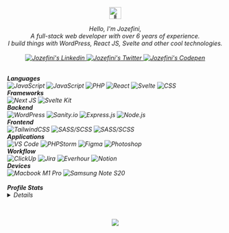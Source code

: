 <div align="center">
    <img src="https://github.com/wervlad/wervlad/assets/24524555/766d336d-b87d-44ba-807c-c51de2bc6b4d" width="28px" alt="👋">
</div>

<p align="center">
    <i>
    Hello, I'm Jozefini,
    <br>
    A full-stack web developer with over 6 years of experience.<br/>
    I build things with WordPress, React JS, Svelte and other cool technologies.
    <br>
    <br>
    <a href="https://www.linkedin.com/in/jozefini" target="_blank">
       <img src="https://img.shields.io/badge/linkedin-black?logo=linkedin&style=for-the-badge&logoColor=295CB5" alt="Jozefini's Linkedin" />
    </a>
    <a href="https://twitter.com/im_jozef" target="_blank">
       <img src="https://img.shields.io/badge/twitter-black?logo=twitter&style=for-the-badge&logoColor=4691DD" alt="Jozefini's Twitter" />
    </a>
    <a href="https://www.codepen.io/jozefini" target="_blank">
       <img src="https://img.shields.io/badge/codepen-black?logo=codepen&style=for-the-badge&logoColor=white" alt="Jozefini's Codepen" />
    </a>
</p>

<div align="left">

<br/>
<b>Languages</b><br/>
<img src="https://img.shields.io/badge/javascript-black?logo=javascript&style=for-the-badge&logoColor=D4C65D" alt="JavaScript"/>
<img src="https://img.shields.io/badge/typescript-black?logo=typescript&style=for-the-badge&logoColor=3C65A5" alt="JavaScript"/>
<img src="https://img.shields.io/badge/php-black?logo=php&style=for-the-badge&logoColor=7D86B4" alt="PHP"/>
<img src="https://img.shields.io/badge/react-black?logo=react&style=for-the-badge&logoColor=7BCBEA" alt="React"/>
<img src="https://img.shields.io/badge/svelte-black?logo=svelte&style=for-the-badge&logoColor=DE4B25" alt="Svelte"/>
<img src="https://img.shields.io/badge/css-black?logo=css3&style=for-the-badge&logoColor=2C64B1" alt="CSS"/>

<br/>
<b>Frameworks</b><br/>
<img src="https://img.shields.io/badge/next js-black?logo=next.js&style=for-the-badge&logoColor=fff" alt="Next JS"/>
<img src="https://img.shields.io/badge/svelte kit-black?logo=svelte&style=for-the-badge&logoColor=DE4B25" alt="Svelte Kit"/>

<br/>
<b>Backend</b><br/>
<img src="https://img.shields.io/badge/wordpress-black?logo=wordpress&style=for-the-badge&logoColor=376D90" alt="WordPress"/>
<img src="https://img.shields.io/badge/sanity.io-black?logo=stripe&style=for-the-badge&logoColor=D24A38" alt="Sanity.io"/>
<img src="https://img.shields.io/badge/express-black?logo=express&style=for-the-badge&logoColor=fff" alt="Express.js"/>
<img src="https://img.shields.io/badge/node.js-black?logo=node.js&style=for-the-badge&logoColor=91BC58" alt="Node.js"/>

<br/>
<b>Frontend</b><br/>
<img src="https://img.shields.io/badge/tailwindcss-black?logo=tailwindcss&style=for-the-badge&logoColor=4DAAC6" alt="TailwindCSS"/>
<img src="https://img.shields.io/badge/sass-black?logo=sass&style=for-the-badge&logoColor=B66790" alt="SASS/SCSS"/>
<img src="https://img.shields.io/badge/framer motion-black?logo=framer&style=for-the-badge&logoColor=white" alt="SASS/SCSS"/>

<br/>
<b>Applications</b><br/>
<img src="https://img.shields.io/badge/VS Code-black?logo=Visual Studio Code&style=for-the-badge&logoColor=4B98DD" alt="VS Code"/>
<img src="https://img.shields.io/badge/PHPStorm-black?logo=phpstorm&style=for-the-badge&logoColor=B345C0" alt="PHPStorm"/>
<img src="https://img.shields.io/badge/Figma-black?logo=figma&style=for-the-badge&logoColor=E27465" alt="Figma"/>
<img src="https://img.shields.io/badge/Photoshop-black?logo=adobe photoshop&style=for-the-badge&logoColor=529EEC" alt="Photoshop"/>

<br/>
<b>Workflow</b><br/>
<img src="https://img.shields.io/badge/ClickUp-black?logo=clickup&style=for-the-badge&logoColor=E27368" alt="ClickUp"/>
<img src="https://img.shields.io/badge/Jira-black?logo=Jira&style=for-the-badge&logoColor=3B75E6" alt="Jira"/>
<img src="https://img.shields.io/badge/Everhour-black?logo=cookiecutter&style=for-the-badge&logoColor=72B978" alt="Everhour"/>
<img src="https://img.shields.io/badge/Notion-black?logo=notion&style=for-the-badge&logoColor=white" alt="Notion"/>

<br />
<b>Devices</b><br/>
<img src="https://img.shields.io/badge/Macbook M1 pro-black?logo=apple&style=for-the-badge&logoColor=white" alt="Macbook M1 Pro"/>
<img src="https://img.shields.io/badge/Samsung note s20-black?logo=samsung&style=for-the-badge&logoColor=3B75E6" alt="Samsung Note S20"/>
</div>

<br />
<b>Profile Stats</b>
<details>
<p align="center">
  <img src="https://github-readme-streak-stats.herokuapp.com/?user=jozefini&hide_border=true&card_width=338&theme=transparent" />
  <img src="http://github-profile-summary-cards.vercel.app/api/cards/stats?username=jozefini&theme=transparent" />
  <img src="https://github-readme-stats.vercel.app/api/top-langs/?username=jozefini&langs_count=10&exclude_repo=&hide=jupyter%20notebook,vim%20script,cmake,makefile,batchfile,emacs%20lisp,css,html&layout=default&card_width=699&hide_border=true&theme=transparent" />
</p>
</details>

<br />
<br />
<p align="center">
  <img src="https://komarev.com/ghpvc/?username=jozefini&color=green&style=flat" />
</p>
